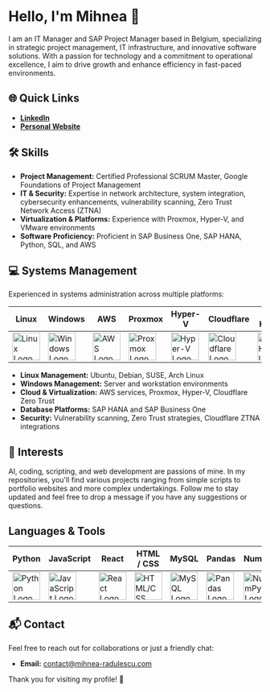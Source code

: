 # Hello, I'm Mihnea 👋

I am an IT Manager and SAP Project Manager based in Belgium, specializing in strategic project management, IT infrastructure, and innovative software solutions. With a passion for technology and a commitment to operational excellence, I aim to drive growth and enhance efficiency in fast-paced environments.

## 🌐 Quick Links
- **[LinkedIn](https://www.linkedin.com/in/mihnearadulescu)**
- **[Personal Website](https://mihnearad.com)**

## 🛠 Skills
- **Project Management:** Certified Professional SCRUM Master, Google Foundations of Project Management
- **IT & Security:** Expertise in network architecture, system integration, cybersecurity enhancements, vulnerability scanning, Zero Trust Network Access (ZTNA)
- **Virtualization & Platforms:** Experience with Proxmox, Hyper-V, and VMware environments
- **Software Proficiency:** Proficient in SAP Business One, SAP HANA, Python, SQL, and AWS

## 💻 Systems Management
Experienced in systems administration across multiple platforms:

| Linux | Windows | AWS | Proxmox | Hyper-V | Cloudflare | SAP HANA |
|-------|---------|-----|---------|---------|------------|----------|
| <img src="https://upload.wikimedia.org/wikipedia/commons/a/af/Tux.png" alt="Linux Logo" width="55" height="55"/> | <img src="https://computernewb.com/w/images/3/3e/Windows_Server_Logo.png" alt="Windows Logo" width="55" height="55"/> | <img src="https://upload.wikimedia.org/wikipedia/commons/9/93/Amazon_Web_Services_Logo.svg" alt="AWS Logo" width="55" height="55"/> | <img src="https://cdn.jsdelivr.net/gh/homarr-labs/dashboard-icons/svg/proxmox-light.svg" alt="Proxmox Logo" width="55" height="55"/> | <img src="https://upload.wikimedia.org/wikipedia/commons/5/58/Hyper-V_Logo.png" alt="Hyper-V Logo" width="55" height="55"/> | <img src="https://upload.wikimedia.org/wikipedia/commons/9/94/Cloudflare_Logo.png" alt="Cloudflare Logo" width="55" height="55"/> | <img src="https://cdn.brightanalytics.eu/wp-content/uploads/SAP-HANA-logo.png" alt="SAP HANA Logo" width="55" height="55"/> |

- **Linux Management:** Ubuntu, Debian, SUSE, Arch Linux  
- **Windows Management:** Server and workstation environments  
- **Cloud & Virtualization:** AWS services, Proxmox, Hyper-V, Cloudflare Zero Trust  
- **Database Platforms:** SAP HANA and SAP Business One  
- **Security:** Vulnerability scanning, Zero Trust strategies, Cloudflare ZTNA integrations  
## 🔧 Interests
AI, coding, scripting, and web development are passions of mine. In my repositories, you'll find various projects ranging from simple scripts to portfolio websites and more complex undertakings. Follow me to stay updated and feel free to drop a message if you have any suggestions or questions.

## Languages & Tools

| Python | JavaScript | React | HTML / CSS | MySQL | Pandas | NumPy | Jupyter | Ansible |
|--------|------------|-------|------------|-------|--------|-------|---------|---------|
| <img src="https://upload.wikimedia.org/wikipedia/commons/c/c3/Python-logo-notext.svg" alt="Python Logo" width="55" height="55"/> | <img src="https://upload.wikimedia.org/wikipedia/commons/6/6a/JavaScript-logo.png" alt="JavaScript Logo" width="55" height="55"/> | <img src="https://upload.wikimedia.org/wikipedia/commons/a/a7/React-icon.svg" alt="React Logo" width="55" height="55"/> | <img src="https://upload.wikimedia.org/wikipedia/commons/d/d5/CSS3_logo_and_wordmark.svg" alt="HTML/CSS Logo" width="55" height="55"/> | <img src="https://upload.wikimedia.org/wikipedia/en/d/dd/MySQL_logo.svg" alt="MySQL Logo" width="55" height="55"/> | <img src="https://upload.wikimedia.org/wikipedia/commons/e/ed/Pandas_logo.svg" alt="Pandas Logo" width="55" height="55"/> | <img src="https://upload.wikimedia.org/wikipedia/commons/3/31/NumPy_logo_2020.svg" alt="NumPy Logo" width="55" height="55"/> | <img src="https://upload.wikimedia.org/wikipedia/commons/3/38/Jupyter_logo.svg" alt="Jupyter Logo" width="55" height="55"/> | <img src="https://upload.wikimedia.org/wikipedia/commons/2/24/Ansible_logo.svg" alt="Ansible Logo" width="55" height="55"/> |

## 📬 Contact
Feel free to reach out for collaborations or just a friendly chat:
- **Email:** [contact@mihnea-radulescu.com](mailto:contact@mihnea-radulescu.com)

Thank you for visiting my profile! 🌟
